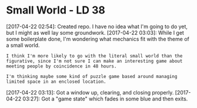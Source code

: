 Small World - LD 38
===

[2017-04-22 02:54]:
    Created repo. I have no idea what I'm going to do yet, but I might as well lay some groundwork.
[2017-04-22 03:03]:
    While I get some boilerplate done, I'm wondering what mechanics fit with the theme of a small world.

    I think I'm more likely to go with the literal small world than the figurative, since I'm not sure I can make an interesting game about meeting people by coincidence in 48 hours.

    I'm thinking maybe some kind of puzzle game based around managing limited space in an enclosed location.
[2017-04-22 03:13]:
    Got a window up, clearing, and closing properly.
[2017-04-22 03:27]:
    Got a "game state" which fades in some blue and then exits.

